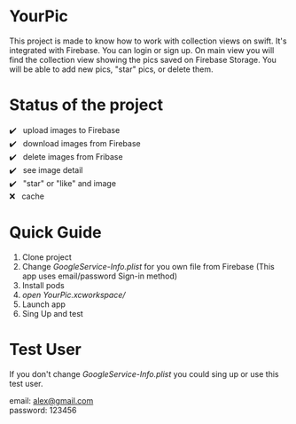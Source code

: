 # YourPic

This project is made to know how to work with collection views on swift.
It's integrated with Firebase. You can login or sign up. 
On main view you will find the collection view showing the pics saved on Firebase Storage. You will be able to add new pics, "star" pics, or delete them.

# Status of the project

:heavy_check_mark:&nbsp;&nbsp;&nbsp;upload images to Firebase<br>
:heavy_check_mark:&nbsp;&nbsp;&nbsp;download images from Firebase<br>
:heavy_check_mark:&nbsp;&nbsp;&nbsp;delete images from Fribase<br>
:heavy_check_mark:&nbsp;&nbsp;&nbsp;see image detail<br>
:heavy_check_mark:&nbsp;&nbsp;&nbsp;"star" or "like" and image<br>
:x:&nbsp;&nbsp;&nbsp;cache<br>

# Quick Guide 

1. Clone project 
2. Change *GoogleService-Info.plist* for you own file from Firebase (This app uses email/password Sign-in method)
3. Install pods
4. *open YourPic.xcworkspace/*
5. Launch app
6. Sing Up and test


# Test User

If you don't change *GoogleService-Info.plist* you could sing up or use this test user.

email: alex@gmail.com<br>
password: 123456
